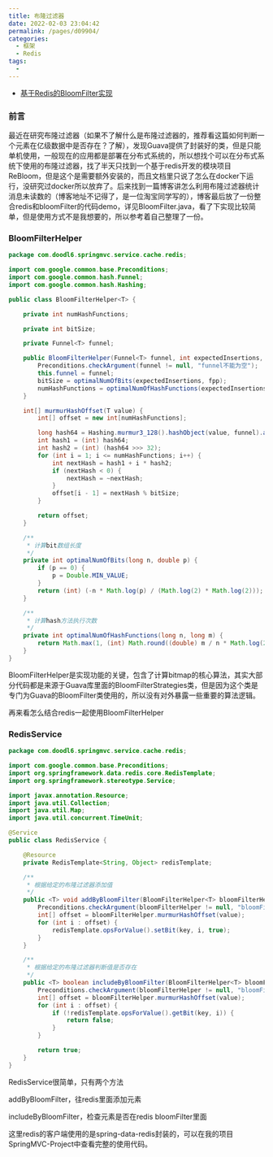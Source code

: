 ```yaml
---
title: 布隆过滤器
date: 2022-02-03 23:04:42
permalink: /pages/d09904/
categories:
  - 框架
  - Redis
tags:
  - 
---
```

- [基于Redis的BloomFilter实现](https://www.ucloud.cn/yun/72665.html)
### 前言
最近在研究布隆过滤器（如果不了解什么是布隆过滤器的，推荐看这篇如何判断一个元素在亿级数据中是否存在？了解），发现Guava提供了封装好的类，但是只能单机使用，一般现在的应用都是部署在分布式系统的，所以想找个可以在分布式系统下使用的布隆过滤器，找了半天只找到一个基于redis开发的模块项目ReBloom，但是这个是需要额外安装的，而且文档里只说了怎么在docker下运行，没研究过docker所以放弃了。后来找到一篇博客讲怎么利用布隆过滤器统计消息未读数的（博客地址不记得了，是一位淘宝同学写的），博客最后放了一份整合redis和bloomFilter的代码demo，详见BloomFilter.java，看了下实现比较简单，但是使用方式不是我想要的，所以参考着自己整理了一份。

### BloomFilterHelper
```java
package com.doodl6.springmvc.service.cache.redis;

import com.google.common.base.Preconditions;
import com.google.common.hash.Funnel;
import com.google.common.hash.Hashing;

public class BloomFilterHelper<T> {

    private int numHashFunctions;

    private int bitSize;

    private Funnel<T> funnel;

    public BloomFilterHelper(Funnel<T> funnel, int expectedInsertions, double fpp) {
        Preconditions.checkArgument(funnel != null, "funnel不能为空");
        this.funnel = funnel;
        bitSize = optimalNumOfBits(expectedInsertions, fpp);
        numHashFunctions = optimalNumOfHashFunctions(expectedInsertions, bitSize);
    }

    int[] murmurHashOffset(T value) {
        int[] offset = new int[numHashFunctions];

        long hash64 = Hashing.murmur3_128().hashObject(value, funnel).asLong();
        int hash1 = (int) hash64;
        int hash2 = (int) (hash64 >>> 32);
        for (int i = 1; i <= numHashFunctions; i++) {
            int nextHash = hash1 + i * hash2;
            if (nextHash < 0) {
                nextHash = ~nextHash;
            }
            offset[i - 1] = nextHash % bitSize;
        }

        return offset;
    }

    /**
     * 计算bit数组长度
     */
    private int optimalNumOfBits(long n, double p) {
        if (p == 0) {
            p = Double.MIN_VALUE;
        }
        return (int) (-n * Math.log(p) / (Math.log(2) * Math.log(2)));
    }

    /**
     * 计算hash方法执行次数
     */
    private int optimalNumOfHashFunctions(long n, long m) {
        return Math.max(1, (int) Math.round((double) m / n * Math.log(2)));
    }
}
```
BloomFilterHelper是实现功能的关键，包含了计算bitmap的核心算法，其实大部分代码都是来源于Guava库里面的BloomFilterStrategies类，但是因为这个类是专门为Guava的BloomFilter类使用的，所以没有对外暴露一些重要的算法逻辑。

再来看怎么结合redis一起使用BloomFilterHelper


### RedisService
```java
package com.doodl6.springmvc.service.cache.redis;

import com.google.common.base.Preconditions;
import org.springframework.data.redis.core.RedisTemplate;
import org.springframework.stereotype.Service;

import javax.annotation.Resource;
import java.util.Collection;
import java.util.Map;
import java.util.concurrent.TimeUnit;

@Service
public class RedisService {

    @Resource
    private RedisTemplate<String, Object> redisTemplate;

    /**
     * 根据给定的布隆过滤器添加值
     */
    public <T> void addByBloomFilter(BloomFilterHelper<T> bloomFilterHelper, String key, T value) {
        Preconditions.checkArgument(bloomFilterHelper != null, "bloomFilterHelper不能为空");
        int[] offset = bloomFilterHelper.murmurHashOffset(value);
        for (int i : offset) {
            redisTemplate.opsForValue().setBit(key, i, true);
        }
    }

    /**
     * 根据给定的布隆过滤器判断值是否存在
     */
    public <T> boolean includeByBloomFilter(BloomFilterHelper<T> bloomFilterHelper, String key, T value) {
        Preconditions.checkArgument(bloomFilterHelper != null, "bloomFilterHelper不能为空");
        int[] offset = bloomFilterHelper.murmurHashOffset(value);
        for (int i : offset) {
            if (!redisTemplate.opsForValue().getBit(key, i)) {
                return false;
            }
        }

        return true;
    }
}
```

RedisService很简单，只有两个方法

addByBloomFilter，往redis里面添加元素

includeByBloomFilter，检查元素是否在redis bloomFilter里面

这里redis的客户端使用的是spring-data-redis封装的，可以在我的项目SpringMVC-Project中查看完整的使用代码。

















